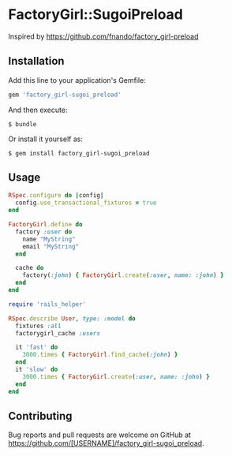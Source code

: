 # FactoryGirl::SugoiPreload

Inspired by https://github.com/fnando/factory_girl-preload

## Installation

Add this line to your application's Gemfile:

```ruby
gem 'factory_girl-sugoi_preload'
```

And then execute:

    $ bundle

Or install it yourself as:

    $ gem install factory_girl-sugoi_preload

## Usage
```ruby
RSpec.configure do |config|
  config.use_transactional_fixtures = true
end
```

```ruby
FactoryGirl.define do
  factory :user do
    name "MyString"
    email "MyString"
  end

  cache do
    factory(:john) { FactoryGirl.create(:user, name: :john) }
  end
end
```

```ruby
require 'rails_helper'

RSpec.describe User, type: :model do
  fixtures :all
  factorygirl_cache :users

  it 'fast' do
    3000.times { FactoryGirl.find_cache(:john) }
  end
  it 'slow' do
    3000.times { FactoryGirl.create(:user, name: :john) }
  end
end
```

## Contributing

Bug reports and pull requests are welcome on GitHub at https://github.com/[USERNAME]/factory_girl-sugoi_preload.

